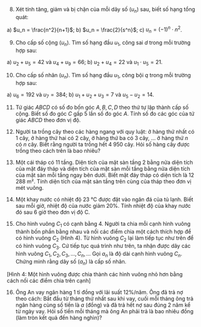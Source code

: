8. Xét tính tăng, giảm và bị chặn của mỗi dãy số $(u_n)$ sau, biết số hạng tổng quát:

a) $u_n = \frac{n^2}{n+1}$;                b) $u_n = \frac{2}{s^n}$;                c) $u_n = (-1)^n \cdot n^2$.

9. Cho cấp số cộng $(u_n)$. Tìm số hạng đầu $u_1$, công sai $d$ trong mỗi trường hợp sau:

a) $u_2 + u_5 = 42$ và $u_4 + u_9 = 66$;        b) $u_2 + u_4 = 22$ và $u_1 \cdot u_5 = 21$.

10. Cho cấp số nhân $(u_n)$. Tìm số hạng đầu $u_1$, công bội $q$ trong mỗi trường hợp sau:

a) $u_6 = 192$ và $u_7 = 384$;                b) $u_1 + u_2 + u_3 = 7$ và $u_5 - u_2 = 14$.

11. Tứ giác $ABCD$ có số đo bốn góc $A, B, C, D$ theo thứ tự lập thành cấp số cộng. Biết số đo góc $C$ gấp 5 lần số đo góc $A$. Tính số đo các góc của tứ giác $ABCD$ theo đơn vị độ.

12. Người ta trồng cây theo các hàng ngang với quy luật: ở hàng thứ nhất có 1 cây, ở hàng thứ hai có 2 cây, ở hàng thứ ba có 3 cây, ... ở hàng thứ $n$ có $n$ cây. Biết rằng người ta trồng hết 4 950 cây. Hỏi số hàng cây được trồng theo cách trên là bao nhiêu?

13. Một cái tháp có 11 tầng. Diện tích của mặt sàn tầng 2 bằng nửa diện tích của mặt đáy tháp và diện tích của mặt sàn mỗi tầng bằng nửa diện tích của mặt sàn mỗi tầng ngay bên dưới. Biết mặt đáy tháp có diện tích là 12 288 m². Tính diện tích của mặt sàn tầng trên cùng của tháp theo đơn vị mét vuông.

14. Một khay nước có nhiệt độ 23 °C được đặt vào ngăn đá của tủ lạnh. Biết sau mỗi giờ, nhiệt độ của nước giảm 20%. Tính nhiệt độ của khay nước đó sau 6 giờ theo đơn vị độ C.

15. Cho hình vuông $C_1$ có cạnh bằng 4. Người ta chia mỗi cạnh hình vuông thành bốn phần bằng nhau và nối các điểm chia một cách thích hợp để có hình vuông $C_2$ (Hình 4). Từ hình vuông $C_2$ lại làm tiếp tục như trên để có hình vuông $C_3$. Cứ tiếp tục quá trình như trên, ta nhận được dãy các hình vuông $C_1, C_2, C_3, ..., C_n, ...$ Gọi $a_n$ là độ dài cạnh hình vuông $C_n$. Chứng minh rằng dãy số $(a_n)$ là cấp số nhân.

[Hình 4: Một hình vuông được chia thành các hình vuông nhỏ hơn bằng cách nối các điểm chia trên cạnh]

16. Ông An vay ngân hàng 1 tỉ đồng với lãi suất 12%/năm. Ông đã trả nợ theo cách: Bắt đầu từ tháng thứ nhất sau khi vay, cuối mỗi tháng ông trả ngân hàng cùng số tiền là $a$ (đồng) và đã trả hết nợ sau đúng 2 năm kể từ ngày vay. Hỏi số tiền mỗi tháng mà ông An phải trả là bao nhiêu đồng (làm tròn kết quả đến hàng nghìn)?